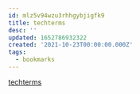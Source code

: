 ```yaml
---
id: mlz5v94wzu3rhhgybjigfk9
title: techterms
desc: ''
updated: 1652786932322
created: '2021-10-23T00:00:00.000Z'
tags:
  - bookmarks
---
```


[techterms](https://techterms.com/)
